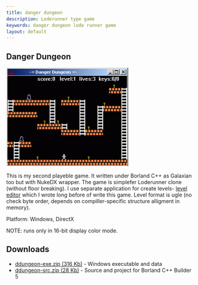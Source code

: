 ```yaml
---
title: danger dungeon
description: Loderunner type game
keywords: danger dungeon lode runner game
layout: default
---
```

 
Danger Dungeon
--
![Danger dungeon screenshot](img/ddungeon.png) 
 
This is my second playeble game. It written under Borland C++
as Galaxian too but with NukeDX wrapper. The game is simplefer
Loderunner clone (without floor breaking).
I use separate application for create levels-
 <a class="pagelink" href="levedit.html">level editor</a> which I wrote long before of write this game.
Level format is ugle (no check byte order, depends on compiller-specific
structure alligment in memory).
 
 
Platform: Windows, DirectX
 
 
NOTE: runs only in 16-bit display color mode.
 
## Downloads
 - <a href="files/ddungeon-exe.zip">ddungeon-exe.zip
  (316 Kb)</a>   - Windows executable and data<br />
 - <a href="files/ddungeon-src.zip">ddungeon-src.zip
  (28 Kb)</a>   - Source and project for Borland C++ Builder 5<br />
  
 
